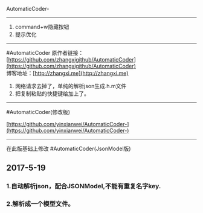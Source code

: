 AutomaticCoder-
___
1. command+w隐藏按钮
2. 提示优化
___
#AutomaticCoder
原作者链接：[https://github.com/zhangxigithub/AutomaticCoder](https://github.com/zhangxigithub/AutomaticCoder)      
博客地址：[http://zhangxi.me](http://zhangxi.me)    

1. 网络请求去掉了，单纯的解析json生成.h.m文件
2. 把复制粘贴的快捷键给加上了。

---
#AutomaticCoder(修改版) 

[https://github.com/yinxianwei/AutomaticCoder-](https://github.com/yinxianwei/AutomaticCoder-)

___
在此版基础上修改
#AutomaticCoder(JsonModel版)
## 2017-5-19 ##

### 1.自动解析json，配合JSONModel,不能有重复名字key.
### 2.解析成一个模型文件。
